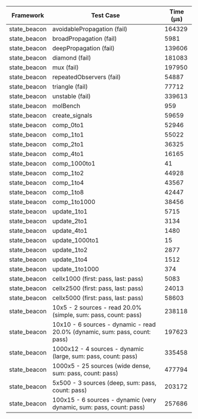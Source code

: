 | Framework | Test Case | Time (μs) |
| --- | --- | --- |
| state_beacon | avoidablePropagation (fail) | 164329 |
| state_beacon | broadPropagation (fail) | 5981 |
| state_beacon | deepPropagation (fail) | 139606 |
| state_beacon | diamond (fail) | 181083 |
| state_beacon | mux (fail) | 197950 |
| state_beacon | repeatedObservers (fail) | 54887 |
| state_beacon | triangle (fail) | 77712 |
| state_beacon | unstable (fail) | 339613 |
| state_beacon | molBench | 959 |
| state_beacon | create_signals | 59659 |
| state_beacon | comp_0to1 | 52946 |
| state_beacon | comp_1to1 | 55022 |
| state_beacon | comp_2to1 | 36325 |
| state_beacon | comp_4to1 | 16165 |
| state_beacon | comp_1000to1 | 41 |
| state_beacon | comp_1to2 | 44928 |
| state_beacon | comp_1to4 | 43567 |
| state_beacon | comp_1to8 | 42447 |
| state_beacon | comp_1to1000 | 38456 |
| state_beacon | update_1to1 | 5715 |
| state_beacon | update_2to1 | 3134 |
| state_beacon | update_4to1 | 1480 |
| state_beacon | update_1000to1 | 15 |
| state_beacon | update_1to2 | 2877 |
| state_beacon | update_1to4 | 1512 |
| state_beacon | update_1to1000 | 374 |
| state_beacon | cellx1000 (first: pass, last: pass) | 5083 |
| state_beacon | cellx2500 (first: pass, last: pass) | 24013 |
| state_beacon | cellx5000 (first: pass, last: pass) | 58603 |
| state_beacon | 10x5 - 2 sources - read 20.0% (simple, sum: pass, count: pass) | 238118 |
| state_beacon | 10x10 - 6 sources - dynamic - read 20.0% (dynamic, sum: pass, count: pass) | 197623 |
| state_beacon | 1000x12 - 4 sources - dynamic (large, sum: pass, count: pass) | 335458 |
| state_beacon | 1000x5 - 25 sources (wide dense, sum: pass, count: pass) | 477794 |
| state_beacon | 5x500 - 3 sources (deep, sum: pass, count: pass) | 203172 |
| state_beacon | 100x15 - 6 sources - dynamic (very dynamic, sum: pass, count: pass) | 257686 |
